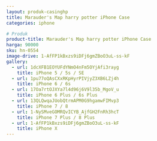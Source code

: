 ```yaml
---
layout: produk-casinghp
title: Marauder's Map harry potter iPhone Case
categories: iphone

# Produk
product-title: Marauder's Map harry potter iPhone Case
harga: 90000
sku: hn-0554
image-drive: 1-AfFP1kBxzs9iDFj6gmZBoO3uL-ss-kF
gallery:
  - url: 1dcXFB1EOYUFdYNmO4nFm5OYjAfi3rayg
    title: iPhone 5 / 5s / SE
  - url: 1pu77oQAsCXxRKpHyrPIVjyZ3XB6LZj4h
    title: iPhone 6 / 6s
  - url: 17Oa7rtOJXYa7l4d96j6V9l35b_MgoV_u
    title: iPhone 6 Plus / 6s Plus
  - url: 13QLQwqaJUobQtrmAPM0G9hgamwFIMvp3
    title: iPhone 7 / 8
  - url: 1-NySMveGOMRQvICYB_AjfGH2FnRh3hcT
    title: iPhone 7 Plus / 8 Plus
  - url: 1-AfFP1kBxzs9iDFj6gmZBoO3uL-ss-kF
    title: iPhone X
---
```

